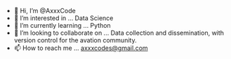 - 👋 Hi, I’m @AxxxCode
- 👀 I’m interested in ... Data Science
- 🌱 I’m currently learning ... Python
- 💞️ I’m looking to collaborate on ... Data collection and dissemination, with version control for the avation community.
- 📫 How to reach me ... axxxcodes@gmail.com

<!---
AxxxCode/AxxxCode is a ✨ special ✨ repository because its `README.md` (this file) appears on your GitHub profile.
You can click the Preview link to take a look at your changes.
--->
